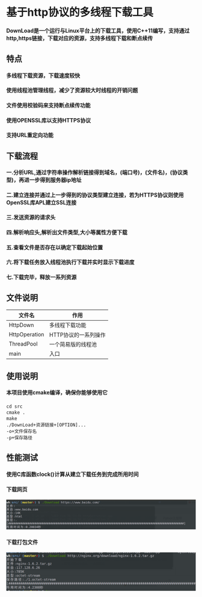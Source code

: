 # 基于http协议的多线程下载工具

#### DownLoad是一个运行与Linux平台上的下载工具，使用C++11编写，支持通过http,https链接，下载对应的资源，支持多线程下载和断点续传

## 特点
#### 多线程下载资源，下载速度较快
#### 使用线程池管理线程，减少了资源较大时线程的开销问题
#### 文件使用校验码来支持断点续传功能
#### 使用OPENSSL库以支持HTTPS协议
#### 支持URL重定向功能

## 下载流程
#### 一.分析URL,通过字符串操作解析链接得到域名，(端口号)，(文件名)，(协议类型)，再进一步得到服务器ip地址
#### 二.建立连接并通过上一步得到的协议类型建立连接，若为HTTPS协议则使用OpenSSL库APL建立SSL连接
#### 三.发送资源的请求头
#### 四.解析响应头,解析出文件类型,大小等属性方便下载
#### 五.查看文件是否存在以确定下载起始位置
#### 六.将下载任务放入线程池执行下载并实时显示下载进度
#### 七.下载完毕，释放一系列资源

## 文件说明
文件名 | 作用
-|-
HttpDown | 多线程下载功能
HttpOperation | HTTP协议的一系列操作
ThreadPool | 一个简易版的线程池
main | 入口

## 使用说明
#### 本项目使用cmake编译，确保你能够使用它
```
cd src
cmake .
make
./DownLoad+资源链接+[OPTION]... 
-o+文件保存名
-p+保存路径 
```

## 性能测试
#### 使用C库函数clock()计算从建立下载任务到完成所用时间

#### 下载网页
![](./image/下载网页.png)

#### 下载打包文件
![](./image/下载文件.png)


